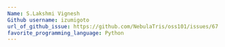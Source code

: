 ```yaml
---
Name: S.Lakshmi Vignesh
Github username: izumigoto
url_of_github_issue: https://github.com/NebulaTris/oss101/issues/67
favorite_programming_language: Python
---
```

